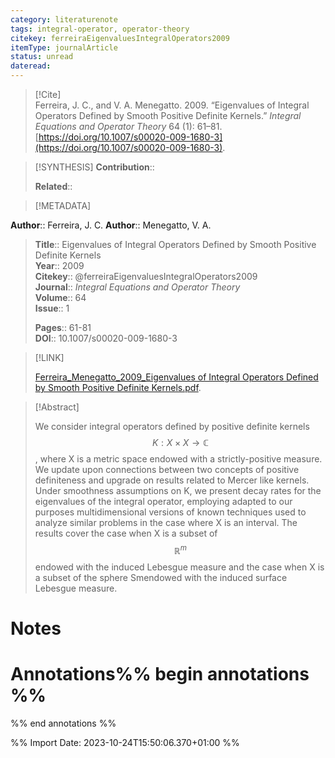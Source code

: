 ```yaml
---
category: literaturenote
tags: integral-operator, operator-theory
citekey: ferreiraEigenvaluesIntegralOperators2009
itemType: journalArticle
status: unread  
dateread:  
---
```


> [!Cite]  
> Ferreira, J. C., and V. A. Menegatto. 2009. “Eigenvalues of Integral Operators Defined by Smooth Positive Definite Kernels.” _Integral Equations and Operator Theory_ 64 (1): 61–81. [https://doi.org/10.1007/s00020-009-1680-3](https://doi.org/10.1007/s00020-009-1680-3).

> [!SYNTHESIS] 
>**Contribution**::
>
>**Related**:: 
>

> [!METADATA]  
>
**Author**:: Ferreira, J. C.
**Author**:: Menegatto, V. A.<br>
> **Title**:: Eigenvalues of Integral Operators Defined by Smooth Positive Definite Kernels    
> **Year**:: 2009     
> **Citekey**:: @ferreiraEigenvaluesIntegralOperators2009    
>**Journal**:: *Integral Equations and Operator Theory*    
>**Volume**:: 64    
>**Issue**:: 1     
>    
>    
>     
> **Pages**:: 61-81    
>**DOI**:: 10.1007/s00020-009-1680-3    
>

> [!LINK] 
>
> [Ferreira_Menegatto_2009_Eigenvalues of Integral Operators Defined by Smooth Positive Definite Kernels.pdf](file:///Users/steven/Library/CloudStorage/GoogleDrive-steven.golovkine@ul.ie/My%20Drive/bibliography/Integral%20Equations%20and%20Operator%20Theory/2009/Ferreira_Menegatto_2009_Eigenvalues%20of%20Integral%20Operators%20Defined%20by%20Smooth%20Positive%20Definite%20Kernels.pdf).

>[!Abstract]
>
>We consider integral operators defined by positive definite kernels $$K : X \times X \rightarrow {\mathbb{C}}$$, where X is a metric space endowed with a strictly-positive measure. We update upon connections between two concepts of positive definiteness and upgrade on results related to Mercer like kernels. Under smoothness assumptions on K, we present decay rates for the eigenvalues of the integral operator, employing adapted to our purposes multidimensional versions of known techniques used to analyze similar problems in the case where X is an interval. The results cover the case when X is a subset of $${\mathbb{R}}^{m}$$endowed with the induced Lebesgue measure and the case when X is a subset of the sphere Smendowed with the induced surface Lebesgue measure.
>>


# Notes<br>
# Annotations%% begin annotations %%  
 
  
%% end annotations %%

%% Import Date: 2023-10-24T15:50:06.370+01:00 %%
